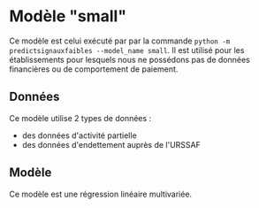 # Modèle "small"

Ce modèle est celui exécuté par par la commande `python -m predictsignauxfaibles --model_name small`. Il est utilisé pour les établissements pour lesquels nous ne possédons pas de données financières ou de comportement de paiement.

## Données

Ce modèle utilise 2 types de données :
- des données d'activité partielle
- des données d'endettement auprès de l'URSSAF

## Modèle

Ce modèle est une régression linéaire multivariée.
